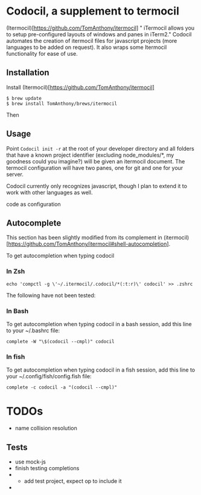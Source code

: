 # Codocil, a supplement to termocil

(Itermocil)[https://github.com/TomAnthony/itermocil] "
iTermocil allows you to setup pre-configured layouts of windows and panes in iTerm2." Codocil automates the creation of itermocil files for javascript projects (more languages to be added on request). It also wraps some Itermocil functionality for ease of use.

## Installation

Install (Itermocil)[https://github.com/TomAnthony/itermocil]

```
$ brew update
$ brew install TomAnthony/brews/itermocil
```

Then

## Usage

Point `Codocil init -r` at the root of your developer directory and all folders that have a known project identifier (excluding node_modules/\*, my goodness could you imagine?) will be given an itermocil document. The termocil configuration will have two panes, one for git and one for your server.

Codocil currently only recognizes javascript, though I plan to extend it to work with other languages as well.

code as configuration

## Autocomplete

This section has been slightly modified from its complement in (itermocil)[https://github.com/TomAnthony/itermocil#shell-autocompletion].

To get autocompletion when typing codocil <Tab>

### In Zsh

`echo 'compctl -g \'~/.itermocil/.codocil/*(:t:r)\' codocil' >> .zshrc`

The following have not been tested:

### In Bash

To get autocompletion when typing codocil <Tab> in a bash session, add this line to your ~/.bashrc file:

`complete -W "\$(codocil --cmpl)" codocil`

### In fish

To get autocompletion when typing codocil <Tab> in a fish session, add this line to your ~/.config/fish/config.fish file:

`complete -c codocil -a "(codocil --cmpl)"`

# TODOs

- name collision resolution

## Tests

- use mock-js
- finish testing completions
- - add test project, expect op to include it
-
